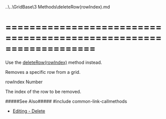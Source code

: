 <!--dep-->..\..\GridBase\3 Methods\deleteRow(rowIndex).md<!--/dep-->
===================================================================
===================================================================

<!--deprecated-->
Use the [deleteRow(rowIndex)](/Documentation/ApiReference/UI_Widgets/dxDataGrid/Methods/#deleteRowrowIndex) method instead.
<!--/deprecated--><!--shortDescription-->
Removes a specific row from a grid.
<!--/shortDescription-->

<!--paramName1-->rowIndex<!--/paramName1-->
<!--paramType1-->Number<!--/paramType1-->
<!--paramDescription1-->
The index of the row to be removed.
<!--/paramDescription1-->

<!--fullDescription-->
#####See Also#####
#include common-link-callmethods
- [Editing - Delete](/Documentation/Guide/Widgets/DataGrid/Editing/#API/Delete)
<!--/fullDescription-->